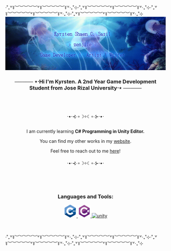 ‧˚₊꒷꒦︶︶︶︶︶꒷꒦︶︶︶︶︶꒦꒷‧₊˚⊹‧˚₊꒷꒦︶︶︶︶︶꒷꒦︶︶︶︶︶꒦꒷‧₊˚⊹‧˚₊꒷꒦︶︶︶︶︶꒷꒦︶︶︶︶︶꒦꒷‧₊˚⊹‧˚₊꒷꒦︶︶︶︶︶꒷꒦︶︶︶︶︶꒦꒷‧₊˚⊹
<img align = "center"> <img src = "https://raw.githubusercontent.com/zenjlle/zenjlle/main/Images/Banner.png">
<h3 align="center">───── ⋆⋅Hi I'm Kyrsten. A 2nd Year Game Development Student from Jose Rizal University⋅⋆ ─────</h3>

<br></br>
<p align = "center"> ⋅•⋅⊰∙∘☽༓☾∘∙⊱⋅•⋅ </p>  
<p align = "center"> I am currently learning <b>C# Programming in Unity Editor.</b> </p>
<p align = "center"> You can find my other works in my <a href="https://kyrstensasil.wixsite.com/sasil-eportfolio">website</a>.</p> 
<p align = "center"> Feel free to reach out to me <a href="kyrstensasil.business@gmail.com">here</a>!</p> 
<p align = "center"> ⋅•⋅⊰∙∘☽༓☾∘∙⊱⋅•⋅ </p>
<br></br>

<h3 align="center">Languages and Tools:</h3>
<p align="center"> <a href="https://www.w3schools.com/cpp/" target="_blank" rel="noreferrer"> <img src="https://raw.githubusercontent.com/devicons/devicon/master/icons/cplusplus/cplusplus-original.svg" alt="cplusplus" width="40" height="40"/> </a> <a href="https://www.w3schools.com/cs/" target="_blank" rel="noreferrer"> <img src="https://raw.githubusercontent.com/devicons/devicon/master/icons/csharp/csharp-original.svg" alt="csharp" width="40" height="40"/> </a> <a href="https://unity.com/" target="_blank" rel="noreferrer"> <img src="https://www.vectorlogo.zone/logos/unity3d/unity3d-icon.svg" alt="unity" width="40" height="40"/> </a> </p>
<br></br>
‧˚₊꒷꒦︶︶︶︶︶꒷꒦︶︶︶︶︶꒦꒷‧₊˚⊹‧˚₊꒷꒦︶︶︶︶︶꒷꒦︶︶︶︶︶꒦꒷‧₊˚⊹‧˚₊꒷꒦︶︶︶︶︶꒷꒦︶︶︶︶︶꒦꒷‧₊˚⊹‧˚₊꒷꒦︶︶︶︶︶꒷꒦︶︶︶︶︶꒦꒷‧₊˚⊹
